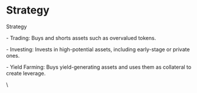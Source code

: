 # Strategy

Strategy

\- Trading: Buys and shorts assets such as overvalued tokens.

\- Investing: Invests in high-potential assets, including early-stage or private ones.

\- Yield Farming: Buys yield-generating assets and uses them as collateral to create leverage.

\
